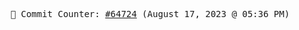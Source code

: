 <p align="center">
    <samp>
        📮 Commit Counter: <a href="https://github.com/Javascript-void0/Javascript-void0/commits/main">#64724</a> (August 17, 2023 @ 05:36 PM)
    </samp>
</p>